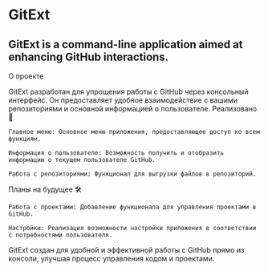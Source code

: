 # GitExt

## GitExt is a command-line application aimed at enhancing GitHub interactions.

О проекте

GitExt разработан для упрощения работы с GitHub через консольный интерфейс. Он предоставляет удобное взаимодействие с вашими репозиториями и основной информацией о пользователе.
Реализовано 🚀

    Главное меню: Основное меню приложения, предоставляющее доступ ко всем функциям.

    Информация о пользователе: Возможность получить и отобразить информацию о текущем пользователе GitHub.

    Работа с репозиториями: Функционал для выгрузки файлов в репозиторий.

Планы на будущее 🛠️

    Работа с проектами: Добавление функционала для управления проектами в GitHub.

    Настройки: Реализация возможности настройки приложения в соответствии с потребностями пользователя.

GitExt создан для удобной и эффективной работы с GitHub прямо из консоли, улучшая процесс управления кодом и проектами.

